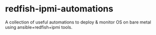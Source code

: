 # redfish-ipmi-automations
A collection of useful automations to deploy &amp; monitor OS on bare metal using ansible+redfish+ipmi tools.
